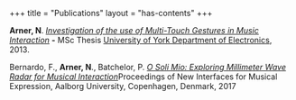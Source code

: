 +++
title = "Publications"
layout = "has-contents"
+++



**Arner, N**. [*Investigation of the use of Multi-Touch Gestures in Music Interaction*](http://etheses.whiterose.ac.uk/5312/) **-** MSc Thesis [University of York Department of Electronics](https://www.york.ac.uk/electronics/), 2013.

Bernardo, F., **Arner, N**., Batchelor, P. [*O Soli Mio: Exploring Millimeter Wave Radar for Musical Interaction*](http://homes.create.aau.dk/dano/nime17/papers/0054/index.html)Proceedings of New Interfaces for Musical Expression, Aalborg University, Copenhagen, Denmark, 2017
